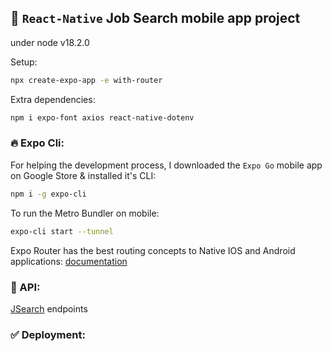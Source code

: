 ## 🚀 `React-Native` Job Search mobile app project
under node v18.2.0

Setup:
```sh
npx create-expo-app -e with-router
```

Extra dependencies:
```sh
npm i expo-font axios react-native-dotenv
```

### 🔥 Expo Cli:

For helping the development process, I downloaded the `Expo Go` mobile app on Google Store & installed it's CLI:
```sh
npm i -g expo-cli 
```

To run the Metro Bundler on mobile:
```sh
expo-cli start --tunnel
```

Expo Router has the best routing concepts to Native IOS and Android applications:
[documentation](https://expo.github.io/router)

### 💎 API:

[JSearch](https://rapidapi.com/letscrape-6bRBa3QguO5/api/jsearch/) endpoints

### ✅ Deployment:

